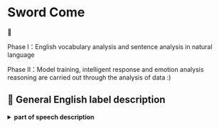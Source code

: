 # Sword Come

:rainbow:

Phase I：English vocabulary analysis and sentence analysis in natural language

Phase II：Model training, intelligent response and emotion analysis reasoning are carried out through the analysis of data :)


## :pushpin: General English label description

<details> 
 <summary> <b>part of speech description</b> </summary>
 
```markdown
1.	CC	协调连词
2.	CD	Cardinal number
3.	DT	限定词
4.	EX	Existential there
5.	FW	外来词
6.	IN	介词或从属连词
7.	JJ	形容词
8.	JJR	比较形容词
9.	JJS	形容词，最高级
10.	LS	列表项标记
11.	MD	情态动词
12.	NN	名词，单数
13.	NNS	名词，复数
14.	NNP	专有名词，单数
15.	NNPS	专有名词，复数
16.	PDT	限定词
17.	POS	所有格结尾
18.	PRP	人称代词
19.	PRP$	所有格代词
20.	RB	副词
21.	RBR	比较副词
22.	RBS	最高级副词
23.	RP	Particle
24.	SYM	Symbol符号
25.	TO	to
26.	UH	感叹词
27.	VB	动词，基本形式
28.	VBD	动词，过去时
29.	VBG	动词、动名词或现在分词
30.	VBN	动词过去分词
31.	VBP	动词，非第三人称单数
32.	VBZ	动词，第三人称单数
33.	WDT	Wh限定词
34.	WP	Wh代词
35.	WP$	所有格wh代词
36.	WRB	Wh副词
```
</details>
